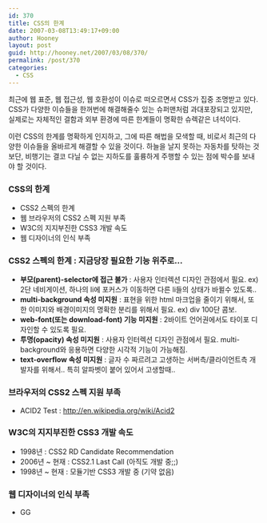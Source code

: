 ```yaml
---
id: 370
title: CSS의 한계
date: 2007-03-08T13:49:17+09:00
author: Hooney
layout: post
guid: http://hooney.net/2007/03/08/370/
permalink: /post/370
categories:
  - CSS
---
```

최근에 웹 표준, 웹 접근성, 웹 호환성이 이슈로 떠오르면서 CSS가 집중 조명받고 있다. CSS가 다양한 이슈들을 한꺼번에 해결해줄수 있는 슈퍼맨처럼 과대포장되고 있지만, 실제로는 자체적인 결함과 외부 환경에 따른 한계들이 명확한 슈렉같은 녀석이다.

이런 CSS의 한계를 명확하게 인지하고, 그에 따른 해법을 모색할 때, 비로서 최근의 다양한 이슈들을 올바르게 해결할 수 있을 것이다. 하늘을 날지 못하는 자동차를 탓하는 것보단, 비행기는 결코 다닐 수 없는 지하도를 훌륭하게 주행할 수 있는 점에 박수를 보내야 할 것이다.

### CSS의 한계

  * CSS2 스펙의 한계
  * 웹 브라우저의 CSS2 스펙 지원 부족
  * W3C의 지지부진한 CSS3 개발 속도
  * 웹 디자이너의 인식 부족

### CSS2 스펙의 한계 : 지금당장 필요한 기능 위주로&#8230;

  * **부모(parent)-selector에 접근 불가** : 사용자 인터렉션 디자인 관점에서 필요. ex) 2단 네비게이션, 하나의 li에 포커스가 이동하면 다른 li들의 상태가 바뀔수 있도록..
  * **multi-background 속성 미지원** : 표현을 위한 html 마크업을 줄이기 위해서, 또한 이미지와 배경이미지의 명확한 분리를 위해서 필요. ex) div 100단 콤보.
  * **web-font(또는 download-font) 기능 미지원** : 2바이트 언어권에서도 타이포 디자인할 수 있도록 필요.
  * **투명(opacity) 속성 미지원** : 사용자 인터렉션 디자인 관점에서 필요. multi-background와 응용하면 다양한 시각적 기능이 가능해짐.
  * **text-overflow 속성 미지원** : 글자 수 짜르려고 고생하는 서버측/클라이언트측 개발자를 위해서.. 특히 알파벳이 붙어 있어서 고생할때..

### 브라우저의 CSS2 스펙 지원 부족

  * ACID2 Test : <http://en.wikipedia.org/wiki/Acid2>

### W3C의 지지부진한 CSS3 개발 속도

  * 1998년 : CSS2 RD Candidate Recommendation
  * 2006년 ~ 현재 : CSS2.1 Last Call (아직도 개발 중;;)
  * 1998년 ~ 현재 : 모듈기반 CSS3 개발 중 (기약 없음)

### 웹 디자이너의 인식 부족

  * GG